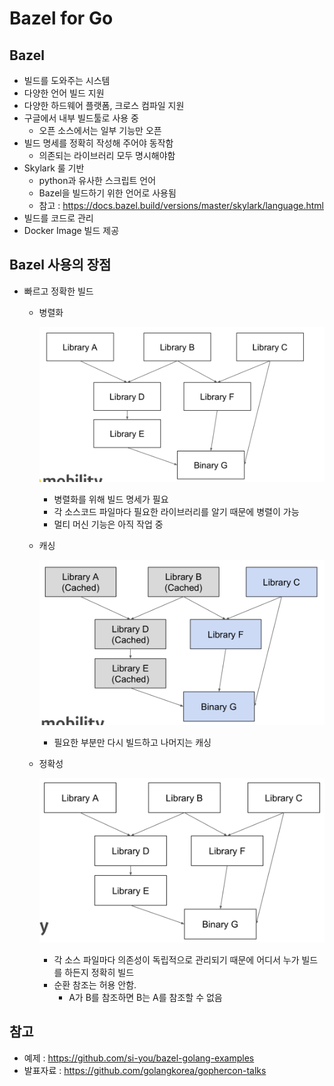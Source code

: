 # Bazel for Go

## Bazel

* 빌드를 도와주는 시스템
* 다양한 언어 빌드 지원
* 다양한 하드웨어 플랫폼, 크로스 컴파일 지원
* 구글에서 내부 빌드툴로 사용 중
  * 오픈 소스에서는 일부 기능만 오픈
* 빌드 명세를 정확히 작성해 주어야 동작함
  * 의존되는 라이브러리 모두 명시해야함
* Skylark 룰 기반
  * python과 유사한 스크립트 언어
  * Bazel을 빌드하기 위한 언어로 사용됨
  * 참고 : https://docs.bazel.build/versions/master/skylark/language.html
* 빌드를 코드로 관리
* Docker Image 빌드 제공



## Bazel 사용의 장점

* 빠르고 정확한 빌드
  * 병렬화

    ![](images/bazel_1.png)

    * 병렬화를 위해 빌드 명세가 필요
    * 각 소스코드 파일마다 필요한 라이브러리를 알기 때문에 병렬이 가능
    * 멀티 머신 기능은 아직 작업 중

  * 캐싱

    ![](images/bazel_2.png)

    * 필요한 부분만 다시 빌드하고 나머지는 캐싱

  * 정확성

    ![](images/bazel_3.png)

    * 각 소스 파일마다 의존성이 독립적으로 관리되기 때문에 어디서 누가 빌드를 하든지 정확히 빌드
    * 순환 참조는 허용 안함.
      * A가 B를 참조하면 B는 A를 참조할 수 없음



## 참고

* 예제 : https://github.com/si-you/bazel-golang-examples
* 발표자료 : https://github.com/golangkorea/gophercon-talks
